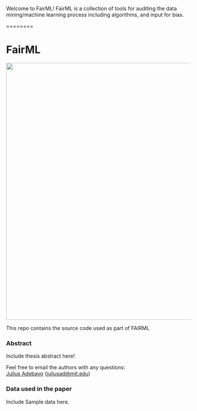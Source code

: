 Welcome to FairML! FairML is a collection of tools for auditing the data mining/machine learning process including algorithms, and input for bias. 

========

FairML
=====================

<img src="https://raw.githubusercontent.com/adebayoj/FairML/master/logo2.png" width="700">

This repo contains the source code used as part of FAIRML




### Abstract

Include thesis abstract here!

Feel free to email the authors with any questions:  
[Julius Adebayo](http://mlg.eng.cam.ac.uk/Lloyd/) (juliusad@mit.edu)   


### Data used in the paper

Include Sample data here. 



